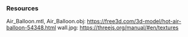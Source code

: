 ### Resources
Air_Balloon.mtl, Air_Balloon.obj:
https://free3d.com/3d-model/hot-air-balloon-54348.html
wall.jpg: https://threejs.org/manual/#en/textures